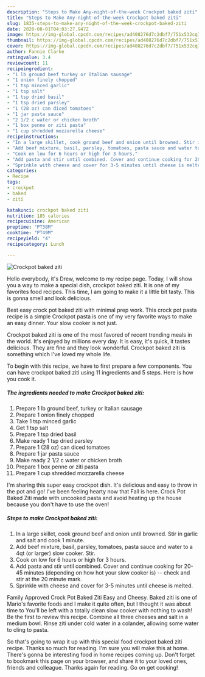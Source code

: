 ```yaml
---
description: "Steps to Make Any-night-of-the-week Crockpot baked ziti"
title: "Steps to Make Any-night-of-the-week Crockpot baked ziti"
slug: 1835-steps-to-make-any-night-of-the-week-crockpot-baked-ziti
date: 2020-08-01T04:03:27.947Z
image: https://img-global.cpcdn.com/recipes/ad408276d7c2dbf7/751x532cq70/crockpot-baked-ziti-recipe-main-photo.jpg
thumbnail: https://img-global.cpcdn.com/recipes/ad408276d7c2dbf7/751x532cq70/crockpot-baked-ziti-recipe-main-photo.jpg
cover: https://img-global.cpcdn.com/recipes/ad408276d7c2dbf7/751x532cq70/crockpot-baked-ziti-recipe-main-photo.jpg
author: Fannie Clarke
ratingvalue: 3.4
reviewcount: 11
recipeingredient:
- "1 lb ground beef turkey or Italian sausage"
- "1 onion finely chopped"
- "1 tsp minced garlic"
- "1 tsp salt"
- "1 tsp dried basil"
- "1 tsp dried parsley"
- "1 (28 oz) can diced tomatoes"
- "1 jar pasta sauce"
- "2 1/2 c water or chicken broth"
- "1 box penne or ziti pasta"
- "1 cup shredded mozzarella cheese"
recipeinstructions:
- "In a large skillet, cook ground beef and onion until browned. Stir in garlic and salt and cook 1 minute."
- "Add beef mixture, basil, parsley, tomatoes, pasta sauce and water to a 4qt (or larger) slow cooker. Stir."
- "Cook on low for 6 hours or high for 3 hours."
- "Add pasta and stir until combined. Cover and continue cooking for 20-45 minutes (depending on how hot your slow cooker is) -- check and stir at the 20 minute mark."
- "Sprinkle with cheese and cover for 3-5 minutes until cheese is melted."
categories:
- Recipe
tags:
- crockpot
- baked
- ziti

katakunci: crockpot baked ziti 
nutrition: 185 calories
recipecuisine: American
preptime: "PT38M"
cooktime: "PT49M"
recipeyield: "4"
recipecategory: Lunch

---
```



![Crockpot baked ziti](https://img-global.cpcdn.com/recipes/ad408276d7c2dbf7/751x532cq70/crockpot-baked-ziti-recipe-main-photo.jpg)

Hello everybody, it's Drew, welcome to my recipe page. Today, I will show you a way to make a special dish, crockpot baked ziti. It is one of my favorites food recipes. This time, I am going to make it a little bit tasty. This is gonna smell and look delicious.

Best easy crock pot baked ziti with minimal prep work. This crock pot pasta recipe is a simple Crockpot pasta is one of my very favorite ways to make an easy dinner. Your slow cooker is not just.

Crockpot baked ziti is one of the most favored of recent trending meals in the world. It's enjoyed by millions every day. It is easy, it's quick, it tastes delicious. They are fine and they look wonderful. Crockpot baked ziti is something which I've loved my whole life.


To begin with this recipe, we have to first prepare a few components. You can have crockpot baked ziti using 11 ingredients and 5 steps. Here is how you cook it.

<!--inarticleads1-->

##### The ingredients needed to make Crockpot baked ziti:

1. Prepare 1 lb ground beef, turkey or Italian sausage
1. Prepare 1 onion finely chopped
1. Take 1 tsp minced garlic
1. Get 1 tsp salt
1. Prepare 1 tsp dried basil
1. Make ready 1 tsp dried parsley
1. Prepare 1 (28 oz) can diced tomatoes
1. Prepare 1 jar pasta sauce
1. Make ready 2 1/2 c water or chicken broth
1. Prepare 1 box penne or ziti pasta
1. Prepare 1 cup shredded mozzarella cheese


I&#39;m sharing this super easy crockpot dish. It&#39;s delicious and easy to throw in the pot and go! I&#39;ve been feeling hearty now that Fall is here. Crock Pot Baked Ziti made with uncooked pasta and avoid heating up the house because you don&#39;t have to use the oven! 

<!--inarticleads2-->

##### Steps to make Crockpot baked ziti:

1. In a large skillet, cook ground beef and onion until browned. Stir in garlic and salt and cook 1 minute.
1. Add beef mixture, basil, parsley, tomatoes, pasta sauce and water to a 4qt (or larger) slow cooker. Stir.
1. Cook on low for 6 hours or high for 3 hours.
1. Add pasta and stir until combined. Cover and continue cooking for 20-45 minutes (depending on how hot your slow cooker is) -- check and stir at the 20 minute mark.
1. Sprinkle with cheese and cover for 3-5 minutes until cheese is melted.


Family Approved Crock Pot Baked Ziti Easy and Cheesy. Baked ziti is one of Mario&#39;s favorite foods and I make it quite often, but I thought it was about time to You&#39;ll be left with a totally clean slow cooker with nothing to wash! Be the first to review this recipe. Combine all three cheeses and salt in a medium bowl. Rinse ziti under cold water in a colander, allowing some water to cling to pasta. 

So that's going to wrap it up with this special food crockpot baked ziti recipe. Thanks so much for reading. I'm sure you will make this at home. There's gonna be interesting food in home recipes coming up. Don't forget to bookmark this page on your browser, and share it to your loved ones, friends and colleague. Thanks again for reading. Go on get cooking!
